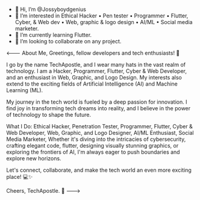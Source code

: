 - 👋 Hi, I’m @Jossyboydgenius
- 👀 I’m interested in Ethical Hacker • Pen tester • Programmer • Flutter, Cyber, & Web dev • Web, graphic & logo design • AI/ML • Social media marketer.
- 🌱 I’m currently learning Flutter.
- 💞️ I’m looking to collaborate on any project.
  
<---
About Me,
Greetings, fellow developers and tech enthusiasts! 👋

I go by the name TechApostle, and I wear many hats in the vast realm of technology. I am a Hacker, Programmer, Flutter, Cyber & Web Developer, and an enthusiast in Web, Graphic, and Logo Design. My interests also extend to the exciting fields of Artificial Intelligence (AI) and Machine Learning (ML).

My journey in the tech world is fueled by a deep passion for innovation. I find joy in transforming tech dreams into reality, and I believe in the power of technology to shape the future.

What I Do:
Ethical Hacker,
Penetration Tester,
Programmer,
Flutter, Cyber & Web Developer,
Web, Graphic, and Logo Designer,
AI/ML Enthusiast,
Social Media Marketer,
Whether it's diving into the intricacies of cybersecurity, crafting elegant code, flutter, designing visually stunning graphics, or exploring the frontiers of AI, I'm always eager to push boundaries and explore new horizons.

Let's connect, collaborate, and make the tech world an even more exciting place! 💻✨

Cheers, 
TechApostle. 💯
--->
